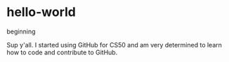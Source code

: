 # hello-world
beginning

Sup y'all. I started using GitHub for CS50 and am very determined to learn how to code and contribute to GitHub.
